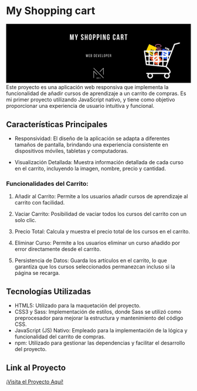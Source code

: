 # My Shopping cart
<img src="https://github.com/Mayadevv/Shopping-cart/blob/main/shopping.jpg">
Este proyecto es una aplicación web responsiva que implementa la funcionalidad de añadir cursos de aprendizaje a un carrito de compras. Es mi primer proyecto utilizando JavaScript nativo, y tiene como objetivo proporcionar una experiencia de usuario intuitiva y funcional.


## Características Principales

- Responsividad: El diseño de la aplicación se adapta a diferentes tamaños de pantalla, brindando una experiencia consistente en dispositivos móviles, tabletas y computadoras.

- Visualización Detallada: Muestra información detallada de cada curso en el carrito, incluyendo la imagen, nombre, precio y cantidad.

### Funcionalidades del Carrito:

  1. Añadir al Carrito: Permite a los usuarios añadir cursos de aprendizaje al carrito con facilidad.
  
  2. Vaciar Carrito: Posibilidad de vaciar todos los cursos del carrito con un solo clic.
  
  3. Precio Total: Calcula y muestra el precio total de los cursos en el carrito.
  
  4. Eliminar Curso: Permite a los usuarios eliminar un curso añadido por error directamente desde el carrito.
  
  5. Persistencia de Datos: Guarda los artículos en el carrito, lo que garantiza que los cursos seleccionados permanezcan incluso si la página se recarga.


## Tecnologías Utilizadas

- HTML5: Utilizado para la maquetación del proyecto.
- CSS3 y Sass: Implementación de estilos, donde Sass se utilizó como preprocesador para mejorar la estructura y mantenimiento del código CSS.
- JavaScript (JS) Nativo: Empleado para la implementación de la lógica y funcionalidad del carrito de compras.
- npm: Utilizado para gestionar las dependencias y facilitar el desarrollo del proyecto.


## Link al Proyecto

[¡Visita el Proyecto Aquí!](https://shoppingcartmayadevv.netlify.app/)



